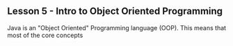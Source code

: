## Lesson 5 - Intro to Object Oriented Programming

Java is an "Object Oriented" Programming language (OOP). This means that most of the core concepts
